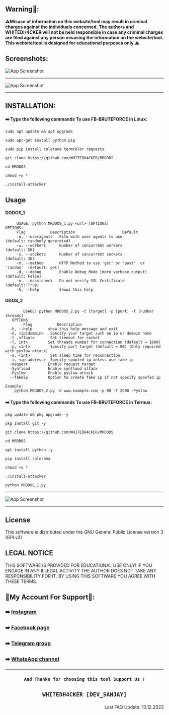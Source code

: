 ## Warning🚨:

**⚠️Misuse of information on this website/tool may result in criminal charges against the individuals concerned.  The authors and WHITEDH4CKER will not be held responsible in case any criminal charges are filed against any person misusing the information on the website/tool. This website/tool is designed for educational purposes only.⚠️**

## Screenshots:
![App Screenshot](https://github.com/WHITEDH4CKER/MRDDOS/blob/main/Screenshots/ddos1.png) 
***
![App Screenshot](https://github.com/WHITEDH4CKER/MRDDOS/blob/main/Screenshots/ddos2.png)
***

## INSTALLATION:
#### ➡️ Type the following commands To use FB-BRUTEFORCE in Linux:

```shell script
sudo apt update && apt upgrade
```

```shell script
sudo apt-get install python-pip
```

```shell script
sudo pip install colorama termcolor requests
```

```shell script
git clone https://github.com/WHITEDH4CKER/MRDDOS
```

```shell script
cd MRDDOS
```

```shell script
chmod +x *
```

```shell script
./install-attacker
```

## Usage
   #### DODOS_1
   ```
        USAGE: python MRDDOS_1.py <url> [OPTIONS]
   OPTIONS:
        Flag           Description                     Default
        -u, --useragents   File with user-agents to use                     (default: randomly generated)
        -w, --workers      Number of concurrent workers                     (default: 50)
        -s, --sockets      Number of concurrent sockets                     (default: 30)
        -m, --method       HTTP Method to use 'get' or 'post'  or 'random'  (default: get)
        -d, --debug        Enable Debug Mode [more verbose output]          (default: False)
        -n, --nosslcheck   Do not verify SSL Certificate                    (default: True)
        -h, --help         Shows this help
```
   #### DDOS_2 
```
        USAGE: python MRDDOS_2.py -t [target] -p [port] -t [number threads]
   OPTIONS:
        Flag           Description
  -h, --help       show this help message and exit
  -d, <ip|domain>   Specify your target such an ip or domain name
  -t ,<float>       Set timeout for socket
  -T, int>         Set threads number for connection (default = 1000)
  -p, <int>         Specify port target (default = 80) |Only required with pyslow attack|
  -s, <int>         Set sleep time for reconnection
  -i, <ip address>  Specify spoofed ip unless use fake ip
  -Request         Enable request target
  -Synflood        Enable synflood attack
  -Pyslow          Enable pyslow attack
  --fakeip         Option to create fake ip if not specify spoofed ip

Example:
    python MRDDOS_2.py -d www.example.com -p 80 -T 2000 -Pyslow
```

#### ➡️ Type the following commands To use FB-BRUTEFORCE in Termux:

```shell script
pkg update && pkg upgrade -y
```

```shell script
pkg install git -y
```

```shell script
git clone https://github.com/WHITEDH4CKER/MRDDOS
```

```shell script
cd MRDDOS
```

```shell script
apt install python -y
```

```shell script
pip install colorama
```

```shell script
chmod +x *
```

```shell script
./install-attacker
```

```shell script
python MRDDOS_1.py
```
***
![App Screenshot](https://github.com/WHITEDH4CKER/MRDDOS/blob/main/Screenshots/termux.jpg)
***

## License
This software is distributed under the GNU General Public License version 3 (GPLv3)

## LEGAL NOTICE
THIS SOFTWARE IS PROVIDED FOR EDUCATIONAL USE ONLY! IF YOU ENGAGE IN ANY ILLEGAL ACTIVITY THE AUTHOR DOES NOT TAKE ANY RESPONSIBILITY FOR IT. BY USING THIS SOFTWARE YOU AGREE WITH THESE TERMS.

## 👤My Account For Support👤:

### ➡️ [Instagram](https://Instagram.com/WHITEDH4CKER)
### ➡️ [Facebook page](https://www.facebook.com/WHITEDH4CKER)
### ➡️ [Telegram group](https://t.me/WHITEDR00M)
### ➡️ [WhatsApp channel](https://whatsapp.com/channel/0029VaIlY264IBh9T2iaey0r)

***

### <p align="center">```And Thanks for choosing this tool Support Us !``` 
  
 ## <p align="center">```WHITEDH4CKER [DEV_SANJAY]```

<p align="right"> Last FAQ Update: 10.12.2023 </p>
